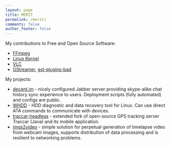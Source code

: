 ```yaml
---
layout: page
title: MERIT
permalink: /merit/
comments: false
author_footer: false
---
```


My contributions to Free and Open Source Software:

* [FFmpeg](https://git.videolan.org/?p=ffmpeg.git&a=search&h=HEAD&st=author&s=Andrey+Utkin)
* [Linux Kernel](https://git.kernel.org/cgit/linux/kernel/git/next/linux-next.git/log/?qt=author&q=Andrey+Utkin)
* [VLC](https://git.videolan.org/?p=vlc.git&a=search&h=HEAD&st=author&s=Andrey+Utkin)
* [GStreamer](http://cgit.freedesktop.org/gstreamer/common/log/?qt=author&q=Andrey+Utkin), [gst-plugins-bad](http://cgit.freedesktop.org/gstreamer/gst-plugins-bad/log/?qt=author&q=Andrey+Utkin)

My projects:

* [decent.im](https://decent.im) - nicely configured Jabber server providing skype-alike chat history sync experience to users. Deployment scripts (fully automated) and configs are public.
* [WHDD](http://whdd.org) - HDD diagnostic and data recovery tool for Linux. Can use direct ATA commands to communicate with devices.
* [traccar-headless](https://github.com/krieger-od/traccar-headless) - extended fork of open-source GPS tracking server Traccar (Java) and its mobile application.
* [imgs2video](https://github.com/krieger-od/imgs2video) - simple solution for perpetual generation of timelapse video from webcam images, supports distribution of data processing and is resilient to networking problems.
